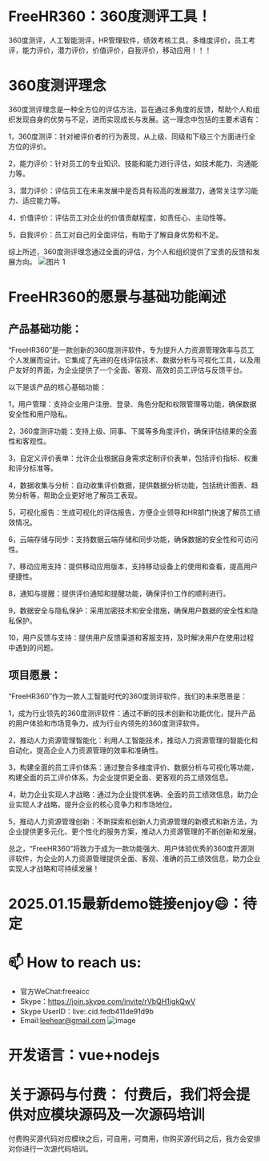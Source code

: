 # FreeHR360：360度测评工具！
360度测评，人工智能测评，HR管理软件，绩效考核工具，多维度评价，员工考评，能力评价，潜力评价，价值评价，自我评价，移动应用！！！

# 360度测评理念
360度测评理念是一种全方位的评估方法，旨在通过多角度的反馈，帮助个人和组织发现自身的优势与不足，进而实现成长与发展。这一理念中包括的主要术语有：

1，360度测评：针对被评价者的行为表现，从上级、同级和下级三个方面进行全方位的评价。

2，能力评价：针对员工的专业知识、技能和能力进行评估，如技术能力、沟通能力等。

3，潜力评价：评估员工在未来发展中是否具有较高的发展潜力，通常关注学习能力、适应能力等。

4，价值评价：评估员工对企业的价值贡献程度，如责任心、主动性等。

5，自我评价：员工对自己的全面评估，有助于了解自身优势和不足。

综上所述，360度测评理念通过全面的评估，为个人和组织提供了宝贵的反馈和发展方向。
![图片 1](https://github.com/user-attachments/assets/18e07922-159b-48a7-8813-388508f05e8d)

# FreeHR360的愿景与基础功能阐述
## 产品基础功能：

“FreeHR360”是一款创新的360度测评软件，专为提升人力资源管理效率与员工个人发展而设计。它集成了先进的在线评估技术、数据分析与可视化工具，以及用户友好的界面，为企业提供了一个全面、客观、高效的员工评估与反馈平台。

以下是该产品的核心基础功能：

1，用户管理：支持企业用户注册、登录、角色分配和权限管理等功能，确保数据安全性和用户隐私。
    
2，360度测评功能：支持上级、同事、下属等多角度评价，确保评估结果的全面性和客观性。
    
3，自定义评价表单：允许企业根据自身需求定制评价表单，包括评价指标、权重和评分标准等。

4，数据收集与分析：自动收集评价数据，提供数据分析功能，包括统计图表、趋势分析等，帮助企业更好地了解员工表现。
    
5，可视化报告：生成可视化的评估报告，方便企业领导和HR部门快速了解员工绩效情况。
    
6，云端存储与同步：支持数据云端存储和同步功能，确保数据的安全性和可访问性。
    
7，移动应用支持：提供移动应用版本，支持移动设备上的使用和查看，提高用户便捷性。
    
8，通知与提醒：提供评价通知和提醒功能，确保评价工作的顺利进行。
    
9，数据安全与隐私保护：采用加密技术和安全措施，确保用户数据的安全性和隐私保护。
    
10，用户反馈与支持：提供用户反馈渠道和客服支持，及时解决用户在使用过程中遇到的问题。


## 项目愿景：

“FreeHR360”作为一款人工智能时代的360度测评软件，我们的未来愿景是：

1，成为行业领先的360度测评软件：通过不断的技术创新和功能优化，提升产品的用户体验和市场竞争力，成为行业内领先的360度测评软件。
    
2，推动人力资源管理智能化：利用人工智能技术，推动人力资源管理的智能化和自动化，提高企业人力资源管理的效率和准确性。
    
3，构建全面的员工评价体系：通过整合多维度评价、数据分析与可视化等功能，构建全面的员工评价体系，为企业提供更全面、更客观的员工绩效信息。
    
4，助力企业实现人才战略：通过为企业提供准确、全面的员工绩效信息，助力企业实现人才战略，提升企业的核心竞争力和市场地位。
    
5，推动人力资源管理创新：不断探索和创新人力资源管理的新模式和新方法，为企业提供更多元化、更个性化的服务方案，推动人力资源管理的不断创新和发展。

总之，“FreeHR360”将致力于成为一款功能强大、用户体验优秀的360度开源测评软件，为企业的人力资源管理提供全面、客观、准确的员工绩效信息，助力企业实现人才战略和可持续发展！
# 2025.01.15最新demo链接enjoy😄：待定

# 📫 How to reach us:
- 官方WeChat:freeaicc
- Skype：https://join.skype.com/invite/rVbQH1igkQwV
- Skype UserID：live:.cid.fedb411de91d9b
- Email:leehear@gmail.com 
![image](https://github.com/user-attachments/assets/1da1fbaa-6da9-4b7f-99b9-f9ac6a5bfa39)

# 开发语言：vue+nodejs
# 关于源码与付费： 付费后，我们将会提供对应模块源码及一次源码培训
付费购买源代码对应模块之后，可自用，可商用，你购买源代码之后，我方会安排对你进行一次源代码培训。

